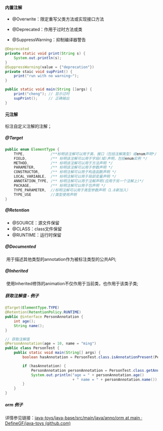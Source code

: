 #### 内置注解

- @Overwrite：限定重写父类方法或实现接口方法

- @Deprecated：作用于过时方法或类

- @SuppressWarning：抑制编译器警告

```java
@Deprecated
private static void print(String s) {
 	System.out.println(s);
}
@SuppressWarning(value = {"deprecation"})
private staic void supPrint() {
	print("run with no warning~");
} 

public static void main(String []args) {
	print("cheng"); // 显示过时
	supPrint(); 	// 正确输出
}
```



#### 元注解

标注自定义注解的注解；

##### @Target

```java
public enum ElementType {
    TYPE,  		     /**标明该注解可以用于类、接口（包括注解类型）或enum声明*/
    FIELD,  		 /** 标明该注解可以用于字段(域)声明，包括enum实例 */
    METHOD,   		 /** 标明该注解可以用于方法声明 */
    PARAMETER, 		 /** 标明该注解可以用于参数声明 */
    CONSTRUCTOR, 	 /** 标明注解可以用于构造函数声明 */
    LOCAL_VARIABLE,	 /** 标明注解可以用于局部变量声明 */
    ANNOTATION_TYPE, /** 标明注解可以用于注解声明(应用于另一个注解上)*/
    PACKAGE,		 /** 标明注解可以用于包声明 */
    TYPE_PARAMETER,  //标明注解可以用于类型参数声明（1.8新加入）
    TYPE_USE		 //类型使用声明
}
```



##### @Retention

- @SOURCE：源文件保留    
- @CLASS：class文件保留 
- @RUNTIME：运行时保留



##### @Documented

​	用于描述其他类型的annotation作为被标注类型的公共API;

##### @Inherited

​	使用Inherited修饰的animation不仅作用于当前类，也作用于该类子类;



##### 获取注解值 - 例子

```java
@Target(ElementType.TYPE)
@Retention(RetentionPolicy.RUNTIME)
public @interface PersonAnnotation {
    int age();     
    String name();
}

// 获取注解值
@PersonAnnotation(age = 10, name = "ming")
public class PersonTest {
    public static void main(String[] args) {
        boolean hasAnnotation = PersonTest.class.isAnnotationPresent(PersonAnnotation.class);

        if (hasAnnotation) {
            PersonAnnotation personAnnotation = PersonTest.class.getAnnotation(PersonAnnotation.class);
            System.out.println("age = " + personAnnotation.age() 
                               + " name = " + personAnnotation.name());
        }
    }
}
```



##### orm 例子

详情参见链接：[java-toys/java-base/src/main/java/anno/orm at main · DefineGF/java-toys (github.com)](https://github.com/DefineGF/java-toys/tree/main/java-base/src/main/java/anno/orm)